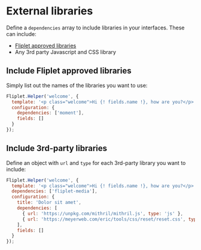 # External libraries

Define a `dependencies` array to include libraries in your interfaces. These can include:

- [Fliplet approved libraries](Fliplet-approved-libraries.md)
- Any 3rd party Javascript and CSS library

## Include Fliplet approved libraries

Simply list out the names of the libraries you want to use:

```js
Fliplet.Helper('welcome', {
  template: '<p class="welcome">Hi {! fields.name !}, how are you?</p>',
  configuration: {
    dependencies: ['moment'],
    fields: []
  }
});
```

## Include 3rd-party libraries

Define an object with `url` and `type` for each 3rd-party library you want to include:

```js
Fliplet.Helper('welcome', {
  template: '<p class="welcome">Hi {! fields.name !}, how are you?</p>',
  dependencies: ['fliplet-media'],
  configuration: {
    title: 'Dolor sit amet',
    dependencies: [
      { url: 'https://unpkg.com/mithril/mithril.js', type: 'js' },
      { url: 'https://meyerweb.com/eric/tools/css/reset/reset.css', type: 'css' }
    ],
    fields: []
  }
});
```
